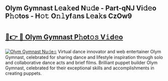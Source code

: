 ## Olym Gymnast L𝚎a𝚔ed N𝚞𝚍e - Part-qNJ Vi𝚍𝚎o P𝚑𝚘tos - H𝚘𝚝 O𝚗𝚕yf𝚊ns L𝚎a𝚔s CzOw9

# <h2><a href="http://kfefgh.oniu.top/?m=Olym+Gymnast">🔗👉 🔴 Olym Gymnast P𝚑ot𝚘𝚜 V𝚒d𝚎o</a></h2>

[![Olym Gymnast Nu𝚍e𝚜](https://i.imgur.com/0qMVB7G.gif)](http://kfefgh.oniu.top/?m=Olym+Gymnast)
Virtual dance innovator and web entertainer Olym Gymnast, celebrated for sharing dance and lifestyle inspiration through solo and collaborative dance acts and brief films. Brilliant puppet builder Olym Gymnast, celebrated for their exceptional skills and accomplishments in creating puppets.  
